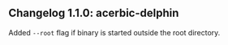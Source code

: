 
## Changelog 1.1.0: acerbic-delphin

Added `--root` flag if binary is started outside the root directory.